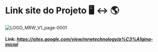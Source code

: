 # Link site do Projeto :desktop_computer: :left_right_arrow: :earth_americas:

![LOGO_MRW_V1_page-0001](https://user-images.githubusercontent.com/83357676/118001443-1d2f6180-b31d-11eb-806c-537fe9367473.jpg)

#### Link: _https://sites.google.com/view/mrwtechnology/p%C3%A1gina-inicial_
